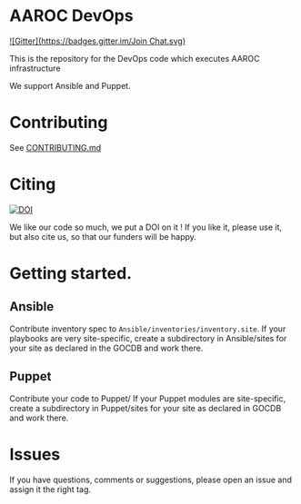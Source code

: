 # AAROC DevOps
[![Gitter](https://badges.gitter.im/Join Chat.svg)](https://gitter.im/AAROC/DevOps?utm_source=badge&utm_medium=badge&utm_campaign=pr-badge&utm_content=badge)

This is the repository for the DevOps code which executes AAROC infrastructure

We support Ansible and Puppet.

# Contributing

See [CONTRIBUTING.md](CONTRIBUTING.md)

# Citing
[![DOI](https://zenodo.org/badge/1514/AAROC/DevOps.png)](http://dx.doi.org/10.5281/zenodo.11914)

We like our code so much, we put a DOI on it ! If you like it, please use it, but also cite us, so that our funders will be happy. 

# Getting started.

## Ansible
Contribute inventory spec to `Ansible/inventories/inventory.site`. If your playbooks are very site-specific, create a subdirectory in Ansible/sites for your site as declared in the GOCDB and work there.

## Puppet
Contribute your code to Puppet/ If your Puppet modules are site-specific, create a subdirectory in Puppet/sites for your site as declared in GOCDB and work there.

# Issues

If you have questions, comments or suggestions, please open an issue and assign it the right tag.
